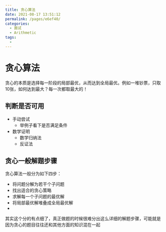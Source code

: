 ```yaml
---
title: 贪心算法
date: 2021-08-17 13:51:12
permalink: /pages/e6ef40/
categories:
  - 面试
  - Arithmetic
tags:
  - 
---
```


# 贪心算法

贪⼼的本质是选择每⼀阶段的局部最优，从⽽达到全局最优。例如一堆钞票，只取10张，如何达到最大？每一次都取最大的！

<!-- more -->

## 判断是否可用

- 手动尝试
  - 举例子看下是否满足条件
- 数学证明
  - 数学归纳法
  - 反证法

## 贪⼼⼀般解题步骤

贪⼼算法⼀般分为如下四步：

- 将问题分解为若⼲个⼦问题
- 找出适合的贪⼼策略
- 求解每⼀个⼦问题的最优解
- 将局部最优解堆叠成全局最优解
- 
其实这个分的有点细了，真正做题的时候很难分出这么详细的解题步骤，可能就是因为贪⼼的题⽬往往还和其他⽅⾯的知识混在⼀起